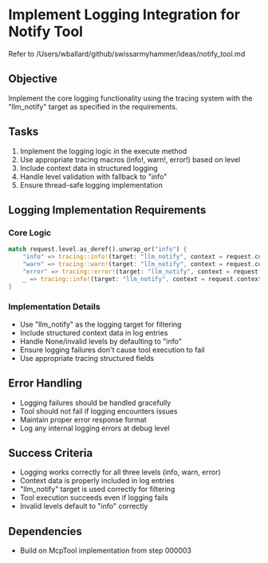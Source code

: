 # Implement Logging Integration for Notify Tool

Refer to /Users/wballard/github/swissarmyhammer/ideas/notify_tool.md

## Objective
Implement the core logging functionality using the tracing system with the "llm_notify" target as specified in the requirements.

## Tasks
1. Implement the logging logic in the execute method
2. Use appropriate tracing macros (info!, warn!, error!) based on level
3. Include context data in structured logging
4. Handle level validation with fallback to "info"
5. Ensure thread-safe logging implementation

## Logging Implementation Requirements

### Core Logic
```rust
match request.level.as_deref().unwrap_or("info") {
    "info" => tracing::info!(target: "llm_notify", context = request.context, "{}", request.message),
    "warn" => tracing::warn!(target: "llm_notify", context = request.context, "{}", request.message),
    "error" => tracing::error!(target: "llm_notify", context = request.context, "{}", request.message),
    _ => tracing::info!(target: "llm_notify", context = request.context, "{}", request.message),
}
```

### Implementation Details
- Use "llm_notify" as the logging target for filtering
- Include structured context data in log entries
- Handle None/invalid levels by defaulting to "info"
- Ensure logging failures don't cause tool execution to fail
- Use appropriate tracing structured fields

## Error Handling
- Logging failures should be handled gracefully
- Tool should not fail if logging encounters issues
- Maintain proper error response format
- Log any internal logging errors at debug level

## Success Criteria
- Logging works correctly for all three levels (info, warn, error)
- Context data is properly included in log entries
- "llm_notify" target is used correctly for filtering
- Tool execution succeeds even if logging fails
- Invalid levels default to "info" correctly

## Dependencies
- Build on McpTool implementation from step 000003